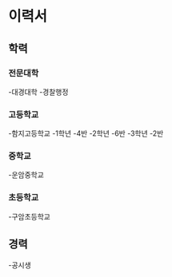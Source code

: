 # 이력서
## 학력
### 전문대학
-대경대학
  -경찰행정
### 고등학교
-함지고등학교
  -1학년
    -4반
  -2학년
    -6반
  -3학년
    -2반
### 중학교
-운암중학교
### 초등학교
-구암초등학교
## 경력
-공시생
